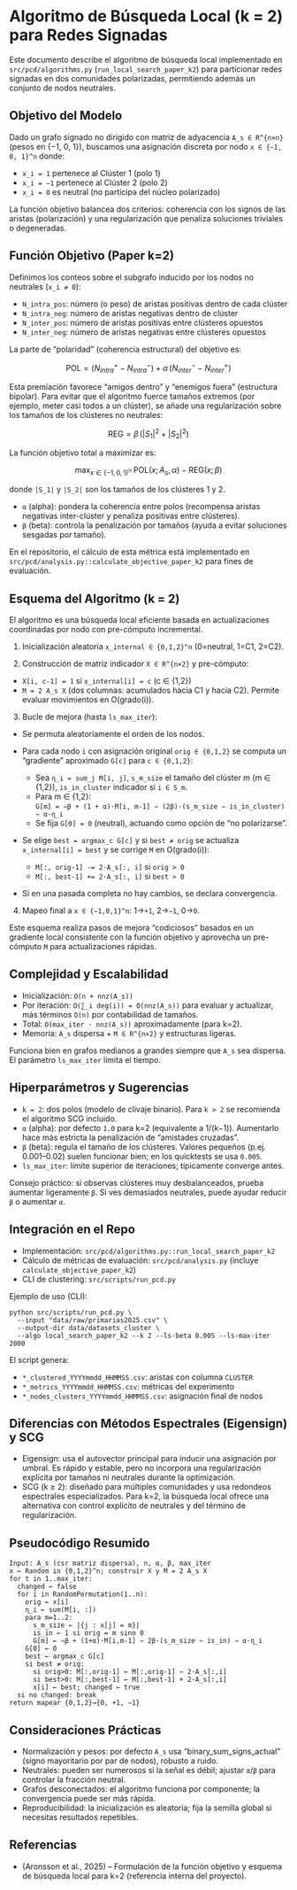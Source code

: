 # Algoritmo de Búsqueda Local (k = 2) para Redes Signadas

Este documento describe el algoritmo de búsqueda local implementado en `src/pcd/algorithms.py` (`run_local_search_paper_k2`) para particionar redes signadas en dos comunidades polarizadas, permitiendo además un conjunto de nodos neutrales.

## Objetivo del Modelo

Dado un grafo signado no dirigido con matriz de adyacencia `A_s ∈ R^{n×n}` (pesos en {−1, 0, 1}), buscamos una asignación discreta por nodo `x ∈ {−1, 0, 1}^n` donde:

- `x_i = 1` pertenece al Clúster 1 (polo 1)
- `x_i = −1` pertenece al Clúster 2 (polo 2)
- `x_i = 0` es neutral (no participa del núcleo polarizado)

La función objetivo balancea dos criterios: coherencia con los signos de las aristas (polarización) y una regularización que penaliza soluciones triviales o degeneradas.

## Función Objetivo (Paper k=2)

Definimos los conteos sobre el subgrafo inducido por los nodos no neutrales (`x_i ≠ 0`):

- `N_intra_pos`: número (o peso) de aristas positivas dentro de cada clúster
- `N_intra_neg`: número de aristas negativas dentro de clúster
- `N_inter_pos`: número de aristas positivas entre clústeres opuestos
- `N_inter_neg`: número de aristas negativas entre clústeres opuestos

La parte de “polaridad” (coherencia estructural) del objetivo es:

$$ \mathrm{POL} = (N_{intra}^{+} - N_{intra}^{-}) + \alpha\, (N_{inter}^{-} - N_{inter}^{+}) $$

Esta premiación favorece “amigos dentro” y “enemigos fuera” (estructura bipolar). Para evitar que el algoritmo fuerce tamaños extremos (por ejemplo, meter casi todos a un clúster), se añade una regularización sobre los tamaños de los clústeres no neutrales:

$$ \mathrm{REG} = \beta\, (|S_1|^2 + |S_2|^2) $$

La función objetivo total a maximizar es:

$$ \max_{x \in \{-1,0,1\}^n} \; \mathrm{POL}(x; A_s, \alpha) - \mathrm{REG}(x; \beta) $$

donde `|S_1|` y `|S_2|` son los tamaños de los clústeres 1 y 2.

- `α` (alpha): pondera la coherencia entre polos (recompensa aristas negativas inter-clúster y penaliza positivas entre clústeres).
- `β` (beta): controla la penalización por tamaños (ayuda a evitar soluciones sesgadas por tamaño).

En el repositorio, el cálculo de esta métrica está implementado en `src/pcd/analysis.py::calculate_objective_paper_k2` para fines de evaluación.

## Esquema del Algoritmo (k = 2)

El algoritmo es una búsqueda local eficiente basada en actualizaciones coordinadas por nodo con pre-cómputo incremental.

1) Inicialización aleatoria `x_internal ∈ {0,1,2}^n` (0=neutral, 1=C1, 2=C2).

2) Construcción de matriz indicador `X ∈ R^{n×2}` y pre-cómputo:

- `X[i, c-1] = 1` si `x_internal[i] = c` (c ∈ {1,2})
- `M = 2 A_s X` (dos columnas: acumulados hacia C1 y hacia C2). Permite evaluar movimientos en O(grado(i)).

3) Bucle de mejora (hasta `ls_max_iter`):

- Se permuta aleatoriamente el orden de los nodos.
- Para cada nodo `i` con asignación original `orig ∈ {0,1,2}` se computa un “gradiente” aproximado `G[c]` para `c ∈ {0,1,2}`:

  - Sea `η_i = sum_j M[i, j]`, `s_m_size` el tamaño del clúster m (m ∈ {1,2}), `is_in_cluster` indicador si `i ∈ S_m`.
  - Para m ∈ {1,2}:  
    `G[m] = −β + (1 + α)·M[i, m-1] − (2β)·(s_m_size − is_in_cluster) − α·η_i`
  - Se fija `G[0] = 0` (neutral), actuando como opción de “no polarizarse”.

- Se elige `best = argmax_c G[c]` y si `best ≠ orig` se actualiza `x_internal[i] = best` y se corrige `M` en O(grado(i)):

  - `M[:, orig-1] -= 2·A_s[:, i]` si `orig > 0`  
  - `M[:, best-1] += 2·A_s[:, i]` si `best > 0`

- Si en una pasada completa no hay cambios, se declara convergencia.

4) Mapeo final a `x ∈ {−1,0,1}^n`: 1→`+1`, 2→`−1`, 0→`0`.

Este esquema realiza pasos de mejora “codiciosos” basados en un gradiente local consistente con la función objetivo y aprovecha un pre-cómputo `M` para actualizaciones rápidas.

## Complejidad y Escalabilidad

- Inicialización: `O(n + nnz(A_s))`
- Por iteración: `O(∑_i deg(i)) = O(nnz(A_s))` para evaluar y actualizar, más términos `O(n)` por contabilidad de tamaños.  
- Total: `O(max_iter · nnz(A_s))` aproximadamente (para k=2).  
- Memoria: `A_s` dispersa + `M ∈ R^{n×2}` y estructuras ligeras.

Funciona bien en grafos medianos a grandes siempre que `A_s` sea dispersa. El parámetro `ls_max_iter` limita el tiempo.

## Hiperparámetros y Sugerencias

- `k = 2`: dos polos (modelo de clivaje binario). Para `k > 2` se recomienda el algoritmo SCG incluido.
- `α` (alpha): por defecto `1.0` para k=2 (equivalente a 1/(k−1)). Aumentarlo hace más estricta la penalización de “amistades cruzadas”.
- `β` (beta): regula el tamaño de los clústeres. Valores pequeños (p.ej. 0.001–0.02) suelen funcionar bien; en los quicktests se usa `0.005`.
- `ls_max_iter`: límite superior de iteraciones; típicamente converge antes.

Consejo práctico: si observas clústeres muy desbalanceados, prueba aumentar ligeramente `β`. Si ves demasiados neutrales, puede ayudar reducir `β` o aumentar `α`.

## Integración en el Repo

- Implementación: `src/pcd/algorithms.py::run_local_search_paper_k2`
- Cálculo de métricas de evaluación: `src/pcd/analysis.py` (incluye `calculate_objective_paper_k2`)
- CLI de clustering: `src/scripts/run_pcd.py`

Ejemplo de uso (CLI):

```
python src/scripts/run_pcd.py \
  --input "data/raw/primarias2025.csv" \
  --output-dir data/datasets_cluster \
  --algo local_search_paper_k2 --k 2 --ls-beta 0.005 --ls-max-iter 2000
```

El script genera:

- `*_clustered_YYYYmmdd_HHMMSS.csv`: aristas con columna `CLUSTER`
- `*_metrics_YYYYmmdd_HHMMSS.csv`: métricas del experimento
- `*_nodes_clusters_YYYYmmdd_HHMMSS.csv`: asignación final de nodos

## Diferencias con Métodos Espectrales (Eigensign) y SCG

- Eigensign: usa el autovector principal para inducir una asignación por umbral. Es rápido y estable, pero no incorpora una regularización explícita por tamaños ni neutrales durante la optimización.
- SCG (k ≥ 2): diseñado para múltiples comunidades y usa redondeos espectrales especializados. Para k=2, la búsqueda local ofrece una alternativa con control explícito de neutrales y del término de regularización.

## Pseudocódigo Resumido

```
Input: A_s (csr matriz dispersa), n, α, β, max_iter
x ← Random in {0,1,2}^n; construir X y M = 2 A_s X
for t in 1..max_iter:
  changed ← false
  for i in RandomPermutation(1..n):
    orig ← x[i]
    η_i ← sum(M[i, :])
    para m=1..2:
      s_m_size ← |{j : x[j] = m}|
      is_in ← 1 si orig = m sino 0
      G[m] ← −β + (1+α)·M[i,m-1] − 2β·(s_m_size − is_in) − α·η_i
    G[0] ← 0
    best ← argmax_c G[c]
    si best ≠ orig:
      si orig>0: M[:,orig-1] ← M[:,orig-1] − 2·A_s[:,i]
      si best>0: M[:,best-1] ← M[:,best-1] + 2·A_s[:,i]
      x[i] ← best; changed ← true
  si no changed: break
return mapear {0,1,2}→{0, +1, −1}
```

## Consideraciones Prácticas

- Normalización y pesos: por defecto `A_s` usa “binary_sum_signs_actual” (signo mayoritario por par de nodos), robusto a ruido.
- Neutrales: pueden ser numerosos si la señal es débil; ajustar `α`/`β` para controlar la fracción neutral.
- Grafos desconectados: el algoritmo funciona por componente; la convergencia puede ser más rápida.
- Reproducibilidad: la inicialización es aleatoria; fija la semilla global si necesitas resultados repetibles.

## Referencias

- (Aronsson et al., 2025) – Formulación de la función objetivo y esquema de búsqueda local para k=2 (referencia interna del proyecto).

